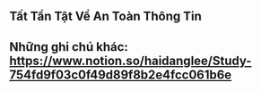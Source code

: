 ## Tất Tần Tật Về An Toàn Thông Tin
Những ghi chú khác: https://www.notion.so/haidanglee/Study-754fd9f03c0f49d89f8b2e4fcc061b6e
---

